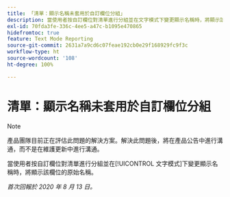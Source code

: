 ```yaml
---
title: 「清單：顯示名稱未套用於自訂欄位分組」
description: 當使用者按自訂欄位對清單進行分組並在文字模式下變更顯示名稱時，將顯示該欄位的原始名稱。
exl-id: 70fda3fe-336c-4ee5-a47c-b1095e470865
hidefromtoc: true
feature: Text Mode Reporting
source-git-commit: 2631a7a9cd6c07feae192cb0e29f168929fc9f3c
workflow-type: ht
source-wordcount: '108'
ht-degree: 100%

---
```


# 清單：顯示名稱未套用於自訂欄位分組

>[!NOTE]
>
>產品團隊目前正在評估此問題的解決方案。解決此問題後，將在產品公告中進行溝通，而不是在維護更新中進行溝通。

當使用者按自訂欄位對清單進行分組並在[!UICONTROL 文字模式]下變更顯示名稱時，將顯示該欄位的原始名稱。

_首次回報於 2020 年 8 月 13 日。_
